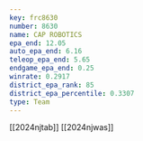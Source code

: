 ```yaml
---
key: frc8630
number: 8630
name: CAP ROBOTICS
epa_end: 12.05
auto_epa_end: 6.16
teleop_epa_end: 5.65
endgame_epa_end: 0.25
winrate: 0.2917
district_epa_rank: 85
district_epa_percentile: 0.3307
type: Team
---
```

[[2024njtab]]
[[2024njwas]]

